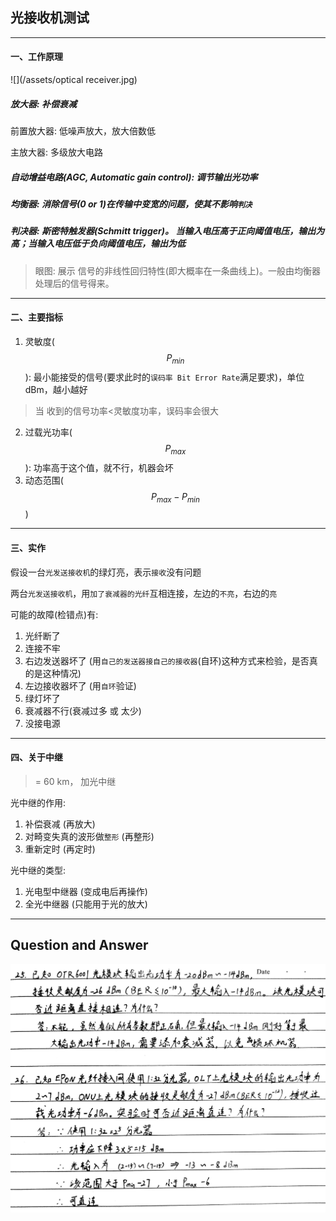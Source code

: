 ## 光接收机测试

___

#### 一、工作原理

![](/assets/optical receiver.jpg)

##### 放大器: 补偿衰减

前置放大器: 低噪声放大，放大倍数低

主放大器: 多级放大电路

##### 自动增益电路(AGC, Automatic gain control): 调节输出光功率

##### 均衡器: 消除信号(0 or 1)在传输中变宽的问题，使其不影响`判决`

##### 判决器: 斯密特触发器(Schmitt trigger)。 当输入电压高于正向阈值电压，输出为高；当输入电压低于负向阈值电压，输出为低

> 眼图: 展示 信号的非线性回归特性(即大概率在一条曲线上)。一般由均衡器处理后的信号得来。

___

#### 二、主要指标

1. 灵敏度($$P_{min}$$): 最小能接受的信号(要求此时的`误码率 Bit Error Rate`满足要求)，单位dBm，越小越好
> 当 收到的信号功率<灵敏度功率，误码率会很大
2. 过载光功率($$P_{max}$$): 功率高于这个值，就不行，机器会坏
3. 动态范围($$P_{max} - P_{min}$$)

___

#### 三、实作

假设一台`光发送接收机`的绿灯亮，表示`接收`没有问题

两台`光发送接收机`，用`加了衰减器的光纤`互相连接，左边的`不亮`，右边的`亮`

可能的故障(检错点)有:

1. 光纤断了
2. 连接不牢
3. 右边发送器坏了 (用`自己的发送器接自己的接收器`(自环)这种方式来检验，是否真的是这种情况)
4. 左边接收器坏了 (用`自环`验证)
5. 绿灯坏了
6. 衰减器不行(衰减过多 或 太少)
7. 没接电源

___

#### 四、关于中继

>= 60 km， 加光中继

光中继的作用:

1. 补偿衰减 (再放大)
2. 对畸变失真的波形做`整形` (再整形)
3. 重新定时 (再定时)

光中继的类型:

1. 光电型中继器 (变成电后再操作)
2. 全光中继器 (只能用于光的放大)

___

## Question and Answer

![](/assets/光纤接收范围计算.jpg)
